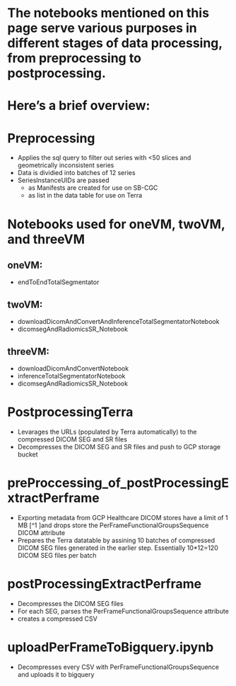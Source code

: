 # The notebooks mentioned on this page serve various purposes in different stages of data processing, from preprocessing to postprocessing. 

# Here’s a brief overview:

# Preprocessing
- Applies the sql query to filter out series with <50 slices and geometrically inconsistent series
- Data is dividied into batches of 12 series
- SeriesInstanceUIDs are passed
    - as Manifests are created for use on SB-CGC
    - as list in the data table for use on Terra


# Notebooks used for oneVM, twoVM, and threeVM

## oneVM: 
- endToEndTotalSegmentator

## twoVM: 
- downloadDicomAndConvertAndInferenceTotalSegmentatorNotebook
- dicomsegAndRadiomicsSR_Notebook

## threeVM: 
- downloadDicomAndConvertNotebook
- inferenceTotalSegmentatorNotebook
- dicomsegAndRadiomicsSR_Notebook

# PostprocessingTerra
- Levarages the URLs (populated by Terra automatically) to the compressed DICOM SEG and SR files
- Decompresses the DICOM SEG and SR files and push to GCP storage bucket

# preProccessing_of_postProcessingExtractPerframe
- Exporting metadata from GCP Healthcare DICOM stores have a limit of 1 MB [^1 ]and drops store the PerFrameFunctionalGroupsSequence DICOM attribute
- Prepares the Terra datatable by assining 10 batches of compressed DICOM SEG files generated in the earlier step. Essentially 10*12=120 DICOM SEG files per batch 

# postProcessingExtractPerframe
- Decompresses the DICOM SEG files 
- For each SEG, parses the PerFrameFunctionalGroupsSequence attribute
- creates a compressed CSV

# uploadPerFrameToBigquery.ipynb
- Decompresses every CSV with PerFrameFunctionalGroupsSequence and uploads it to bigquery